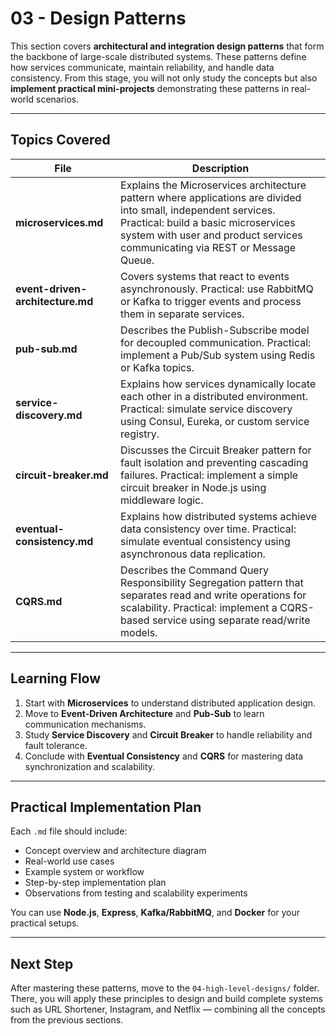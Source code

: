 # 03 - Design Patterns

This section covers **architectural and integration design patterns** that form the backbone of large-scale distributed systems.
These patterns define how services communicate, maintain reliability, and handle data consistency.
From this stage, you will not only study the concepts but also **implement practical mini-projects** demonstrating these patterns in real-world scenarios.

---

## Topics Covered

| File                             | Description                                                                                                                                                                                                                            |
| -------------------------------- | -------------------------------------------------------------------------------------------------------------------------------------------------------------------------------------------------------------------------------------- |
| **microservices.md**             | Explains the Microservices architecture pattern where applications are divided into small, independent services. Practical: build a basic microservices system with user and product services communicating via REST or Message Queue. |
| **event-driven-architecture.md** | Covers systems that react to events asynchronously. Practical: use RabbitMQ or Kafka to trigger events and process them in separate services.                                                                                          |
| **pub-sub.md**                   | Describes the Publish-Subscribe model for decoupled communication. Practical: implement a Pub/Sub system using Redis or Kafka topics.                                                                                                  |
| **service-discovery.md**         | Explains how services dynamically locate each other in a distributed environment. Practical: simulate service discovery using Consul, Eureka, or custom service registry.                                                              |
| **circuit-breaker.md**           | Discusses the Circuit Breaker pattern for fault isolation and preventing cascading failures. Practical: implement a simple circuit breaker in Node.js using middleware logic.                                                          |
| **eventual-consistency.md**      | Explains how distributed systems achieve data consistency over time. Practical: simulate eventual consistency using asynchronous data replication.                                                                                     |
| **CQRS.md**                      | Describes the Command Query Responsibility Segregation pattern that separates read and write operations for scalability. Practical: implement a CQRS-based service using separate read/write models.                                   |

---

## Learning Flow

1. Start with **Microservices** to understand distributed application design.
2. Move to **Event-Driven Architecture** and **Pub-Sub** to learn communication mechanisms.
3. Study **Service Discovery** and **Circuit Breaker** to handle reliability and fault tolerance.
4. Conclude with **Eventual Consistency** and **CQRS** for mastering data synchronization and scalability.

---

## Practical Implementation Plan

Each `.md` file should include:

* Concept overview and architecture diagram
* Real-world use cases
* Example system or workflow
* Step-by-step implementation plan
* Observations from testing and scalability experiments

You can use **Node.js**, **Express**, **Kafka/RabbitMQ**, and **Docker** for your practical setups.

---

## Next Step

After mastering these patterns, move to the `04-high-level-designs/` folder.
There, you will apply these principles to design and build complete systems such as URL Shortener, Instagram, and Netflix — combining all the concepts from the previous sections.

